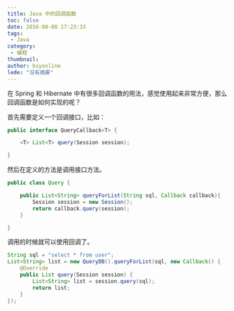 ```yaml
---
title: Java 中的回调函数
toc: false
date: 2016-08-08 17:23:33
tags:
 - Java
category: 
 - 编程
thumbnail: 
author: bsyonline
lede: "没有摘要"
---
```


在 Spring 和 Hibernate 中有很多回调函数的用法，感觉使用起来非常方便，那么回调函数是如何实现的呢？

首先需要定义一个回调接口，比如：
```java
public interface QueryCallback<T> {

    <T> List<T> query(Session session);

}
```
然后在定义的方法是调用接口方法。
```java
public class Query {

    public List<String> queryForList(String sql, Callback callback){
        Session session = new Session();
        return callback.query(session);
    }

}
```
调用的时候就可以使用回调了。
```java
String sql = "select * from user";
List<String> list = new QueryDB().queryForList(sql, new Callback() {
    @Override
    public List query(Session session) {
        List<String> list = session.query(sql);
        return list;
    }
});
```
